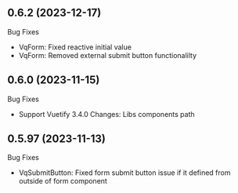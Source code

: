 ## 0.6.2 (2023-12-17)

Bug Fixes

-   VqForm: Fixed reactive initial value
-   VqForm: Removed external submit button functionalilty

## 0.6.0 (2023-11-15)

Bug Fixes

-   Support Vuetify 3.4.0 Changes: Libs components path

## 0.5.97 (2023-11-13)

Bug Fixes

-   VqSubmitButton: Fixed form submit button issue if it defined from outside of form component
